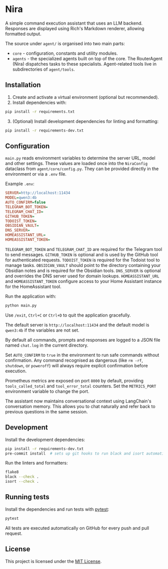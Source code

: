 # Nira

A simple command execution assistant that uses an LLM backend.
Responses are displayed using Rich's Markdown renderer, allowing formatted output.

The source under `agent/` is organised into two main parts:

-   `core` - configuration, constants and utility modules.
-   `agents` - the specialized agents built on top of the core. The RouterAgent
    (Nira) dispatches tasks to these specialists. Agent-related tools live in subdirectories of `agent/tools`.

## Installation

1. Create and activate a virtual environment (optional but recommended).
2. Install dependencies with:

```bash
pip install -r requirements.txt
```

3. (Optional) Install development dependencies for linting and formatting:

```bash
pip install -r requirements-dev.txt
```

## Configuration

`main.py` reads environment variables to determine the server URL, model and other settings. These values are loaded once into the `NiraConfig` dataclass from `agent/core/config.py`. They can be provided directly in the environment or via a `.env` file.

Example `.env`:

```ini
SERVER=http://localhost:11434
MODEL=qwen3:4b
AUTO_CONFIRM=false
TELEGRAM_BOT_TOKEN=
TELEGRAM_CHAT_ID=
GITHUB_TOKEN=
TODOIST_TOKEN=
OBSIDIAN_VAULT=
DNS_SERVER=
HOMEASSISTANT_URL=
HOMEASSISTANT_TOKEN=
```

`TELEGRAM_BOT_TOKEN` and `TELEGRAM_CHAT_ID` are required for the Telegram tool to send messages.
`GITHUB_TOKEN` is optional and is used by the GitHub tool for authenticated requests.
`TODOIST_TOKEN` is required for the Todoist tool to manage tasks.
`OBSIDIAN_VAULT` should point to the directory containing your Obsidian notes and is required for the Obsidian tools.
`DNS_SERVER` is optional and overrides the DNS server used for domain lookups.
`HOMEASSISTANT_URL` and `HOMEASSISTANT_TOKEN` configure access to your Home Assistant instance for the HomeAssistant tool.

Run the application with:

```bash
python main.py
```

Use `/exit`, `Ctrl+C` or `Ctrl+D` to quit the application gracefully.

The default server is `http://localhost:11434` and the default model is `qwen3:4b` if the variables are not set.

By default all commands, prompts and responses are logged to a JSON file named `chat.log` in the current directory.

Set `AUTO_CONFIRM` to `true` in the environment to run safe commands without confirmation. Any command recognised as dangerous (like `rm -rf`, `shutdown`, or `poweroff`) will always require explicit confirmation before execution.

Prometheus metrics are exposed on port `8000` by default, providing `tools_called_total` and `tool_error_total` counters. Set the `METRICS_PORT` environment variable to change the port.

The assistant now maintains conversational context using LangChain's conversation memory. This allows you to chat naturally and refer back to previous questions in the same session.

## Development

Install the development dependencies:

```bash
pip install -r requirements-dev.txt
pre-commit install  # sets up git hooks to run black and isort automatically
```

Run the linters and formatters:

```bash
flake8
black --check .
isort --check .
```

## Running tests

Install the dependencies and run tests with [pytest](https://docs.pytest.org/):

```bash
pytest
```

All tests are executed automatically on GitHub for every push and pull request.

## License

This project is licensed under the [MIT License](LICENSE).
